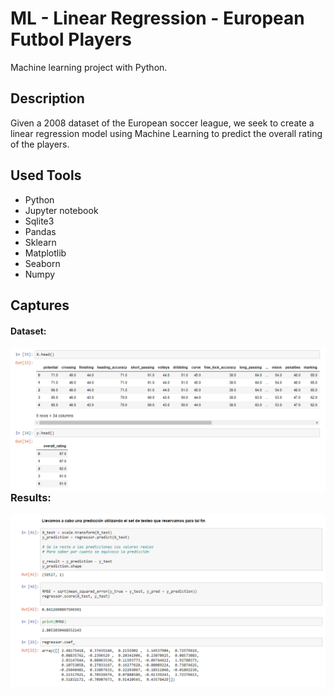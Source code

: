 # ML - Linear Regression - European Futbol Players

Machine learning project with Python.

## Description

Given a 2008 dataset of the European soccer league, we seek to create a linear regression model using Machine Learning to predict the overall rating of the players.

## Used Tools

- Python
- Jupyter notebook
- Sqlite3
- Pandas
- Sklearn
- Matplotlib
- Seaborn
- Numpy

## Captures

#### Dataset:

<img src="captures/attributes_&_target.PNG"
     style="float: left; margin-right: 10px;" />

### Results:

<img src="captures/results.PNG"
     style="float: left; margin-right: 10px;" />
